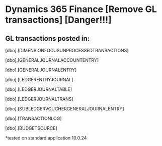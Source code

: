 # Dynamics 365 Finance [Remove GL transactions] [Danger!!!]


## GL transactions posted in:

[dbo].[DIMENSIONFOCUSUNPROCESSEDTRANSACTIONS]

[dbo].[GENERALJOURNALACCOUNTENTRY]

[dbo].[GENERALJOURNALENTRY]

[dbo].[LEDGERENTRYJOURNAL]

[dbo].[LEDGERJOURNALTABLE]

[dbo].[LEDGERJOURNALTRANS]

[dbo].[SUBLEDGERVOUCHERGENERALJOURNALENTRY]

[dbo].[TRANSACTIONLOG]

[dbo].[BUDGETSOURCE]

*tested on standard application 10.0.24


